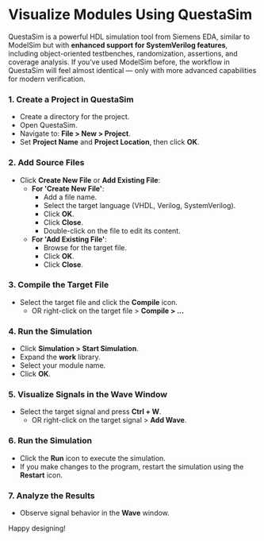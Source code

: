 # Visualize Modules Using QuestaSim

QuestaSim is a powerful HDL simulation tool from Siemens EDA, similar to ModelSim but with **enhanced support for SystemVerilog features**, including object-oriented testbenches, randomization, assertions, and coverage analysis. If you’ve used ModelSim before, the workflow in QuestaSim will feel almost identical — only with more advanced capabilities for modern verification.

### 1. Create a Project in QuestaSim

- Create a directory for the project.
- Open QuestaSim.
- Navigate to: **File > New > Project**.
- Set **Project Name** and **Project Location**, then click **OK**.

### 2. Add Source Files

- Click **Create New File** or **Add Existing File**:
  - **For 'Create New File'**:
    - Add a file name.
    - Select the target language (VHDL, Verilog, SystemVerilog).
    - Click **OK**.
    - Click **Close**.
    - Double-click on the file to edit its content.
  - **For 'Add Existing File'**:
    - Browse for the target file.
    - Click **OK**.
    - Click **Close**.

### 3. Compile the Target File

- Select the target file and click the **Compile** icon.
  - OR right-click on the target file > **Compile > ...**

### 4. Run the Simulation

- Click **Simulation > Start Simulation**.
- Expand the **work** library.
- Select your module name.
- Click **OK**.

### 5. Visualize Signals in the Wave Window

- Select the target signal and press **Ctrl + W**.
  - OR right-click on the target signal > **Add Wave**.

### 6. Run the Simulation

- Click the **Run** icon to execute the simulation.
- If you make changes to the program, restart the simulation using the **Restart** icon.

### 7. Analyze the Results

- Observe signal behavior in the **Wave** window.

Happy designing!
